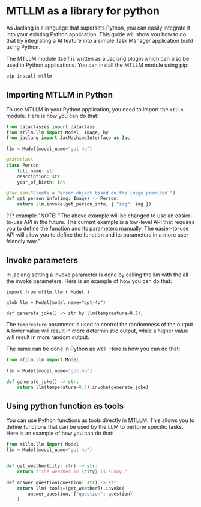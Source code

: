 # MTLLM as a library for python

As Jaclang is a language that supersets Python, you can easily integrate it into your existing Python application. This guide will show you how to do that by integrating a AI feature into a simple Task Manager application build using Python.

The MTLLM module itself is written as a Jaclang plugin which can also be used in Python applications. You can install the MTLLM module using pip:

```bash
pip install mtllm
```

## Importing MTLLM in Python

To use MTLLM in your Python application, you need to import the `mtllm` module. Here is how you can do that:

```python linenums="1"
from dataclasses import dataclass
from mtllm.llm import Model, Image, by
from jaclang import JacMachineInterface as Jac

llm = Model(model_name="gpt-4o")

@dataclass
class Person:
    full_name: str
    description: str
    year_of_birth: int

@Jac.sem("Create a Person object based on the image provided.")
def get_person_info(img: Image) -> Person:
    return llm.invoke(get_person_info, { "img": img })
```

??? example "NOTE:
    "The above example will be changed to use an easier-to-use API in the future. The current example is a low-level API that requires you to define the function and its parameters manually. The easier-to-use API will allow you to define the function and its parameters in a more user-friendly way."

## Invoke parameters

In jaclang setting a invoke parameter is done by calling the llm with the all the invoke parameters. Here is an example of how you can do that:

```jac linenums="1"
import from mtllm.llm { Model }

glob llm = Model(model_name="gpt-4o")

def generate_joke() -> str by llm(tempreature=0.3);
```

The `tempreature` parameter is used to control the randomness of the output. A lower value will result in more deterministic output, while a higher value will result in more random output.

The same can be done in Python as well. Here is how you can do that:

```python linenums="1"
from mtllm.llm import Model

llm = Model(model_name="gpt-4o")

def generate_joke() -> str:
    return llm(temperature=0.3).invoke(generate_joke)
```

## Using python function as tools

You can use Python functions as tools directly in MTLLM. This allows you to define functions that can be used by the LLM to perform specific tasks. Here is an example of how you can do that:

```python linenums="1"
from mtllm.llm import Model
llm = Model(model_name="gpt-4o")


def get_weather(city: str) -> str:
    return f"The weather in {city} is sunny."

def answer_question(question: str) -> str:
    return llm( tools=[get_weather]).invoke(
        answer_question, {"question": question}
    )
```
